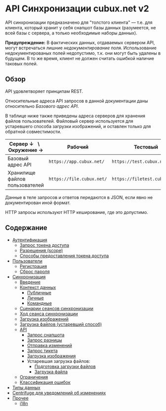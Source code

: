 API Синхронизации cubux.net v2
==============================

API синхронизации предназначено для "толстого клиента" — т.е. для
клиента, который хранит у себя снапшот базы данных (разумеется, не всей
базы с сервера, а только необходимые наборы данных).

**Предупреждение:** В фактических данных, отдаваемых сервером API, могут
встречаться лишние _недокументирование_ поля. Использование
недокументированых полей недопустимо, т.к. они могут быть удалены в
будущем. В то же время, клиент не должен считать ошибкой наличие таковых
полей.


Обзор
-----

API удовлетворяет принципам REST.

Относительные адреса API запросов в данной документации даны
относительно _Базового адрес API_.

В таблице ниже также приведены адреса серверов для хранения файлов
пользователей. Файловый сервер используется для устаревшего способа
загрузки изображений, и оставлен только для обратной совместимости.

Сервер ↓   \   Окружение →     | Рабочий                   | Тестовый
------------------------------ | ------------------------- | --------
Базовый адрес API              | `https://app.cubux.net/`  | `https://test.cubux.net/`
Хранилище файлов пользователей | `https://file.cubux.net/` | `https://filetest.cubux.net/`

Данные в теле запросов и ответов передаются в JSON, если явно не
документирован иной формат.

HTTP запросы используют HTTP кеширование, где это допустимо.


Содержание
----------

*   [Аутентификация](auth/README.md)
    *   [Запрос токена доступа](auth/request.md)
    *   [Разрешения (scope)](auth/scopes.md)
    *   [Способы предоставления токена доступа](auth/grant_types.md)
*   [Пользователи](user/README.md)
    *   [Регистрация](user/sign-up.md)
    *   [Сброс пароля](user/password-reset.md)
*   [Синхронизация](sync/README.md)
    *   [Введение](sync/01-intro.md)
    *   [Контекст данных](sync/02-context.md)
        *   [Публичные](sync/context/global.md)
        *   [Личные](sync/context/user.md)
        *   [Командные](sync/context/team.md)
    *   [Сценарии сеансов синхронизации](sync/03-scenarios.md)
    *   [Ход сеанса синхронизации](sync/04-workflow.md)
    *   [Загрузка изображений](sync/10-images.md)
    *   [Загрузка файлов (устаревший способ)](sync/10-uploads.old.md)
    *   [API](sync/api/README.md)
        *   [Запрос снапшота](sync/api/snapshot.md)
        *   [Запрос разницы](sync/api/diff.md)
        *   [Отправка изменений](sync/api/submit.md)
        *   [Запрос тикета](sync/api/ticket.md)
        *   [Загрузка изображения](sync/api/upload-image.md)
        *   Устаревшая загрузка файлов:
            *   [Подготовка загрузки файлов](sync/api/uploader.old.md)
            *   [Загрузка файла](sync/api/upload.old.md)
    *   [Ограничения](sync/20-limitations.md)
    *   [Классификация ошибок](sync/30-errors.md)
*   [Типы данных](type/README.md)
*   [Centrifuge для уведомлений об изменениях](centrifuge/README.md)
*   [Прочее](misc/README.md)
    *   [i18n](misc/i18n.md)
